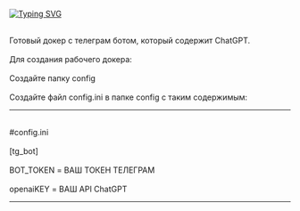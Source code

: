 [![Typing SVG](https://readme-typing-svg.herokuapp.com?color=%2336BCF7&lines=ChatGPT+with+telegram)](https://git.io/typing-svg)


<br/> Готовый докер с телеграм ботом, который содержит ChatGPT.<br/>
<br/> Для создания рабочего докера: <br/>
<br/> Создайте папку config <br/>
<br/> Создайте файл config.ini в папке config с таким содержимым: <br/>
____
<br/>#config.ini<br/>
<br/>[tg_bot]<br/>
<br/>BOT_TOKEN = ВАШ ТОКЕН ТЕЛЕГРАМ<br/>
<br/>openaiKEY = ВАШ API ChatGPT<br/>

____
 



